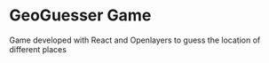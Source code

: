 # GeoGuesser Game

Game developed with React and Openlayers to guess the location of different places
